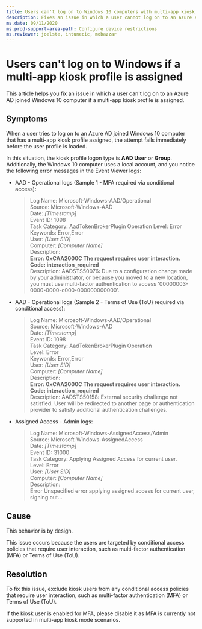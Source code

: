 ```yaml
---
title: Users can't log on to Windows 10 computers with multi-app kiosk profile assigned
description: Fixes an issue in which a user cannot log on to an Azure AD joined Windows 10 computer if a multi-app kiosk profile is assigned.
ms.date: 09/11/2020
ms.prod-support-area-path: Configure device restrictions
ms.reviewer: joelste, intunecic, mobazzar
---
```

# Users can't log on to Windows if a multi-app kiosk profile is assigned

This article helps you fix an issue in which a user can't log on to an Azure AD joined Windows 10 computer if a multi-app kiosk profile is assigned.

## Symptoms

When a user tries to log on to an Azure AD joined Windows 10 computer that has a multi-app kiosk profile assigned, the attempt fails immediately before the user profile is loaded.

In this situation, the kiosk profile logon type is **AAD User** or **Group**. Additionally, the Windows 10 computer uses a local account, and you notice the following error messages in the Event Viewer logs:

- AAD - Operational logs (Sample 1 - MFA required via conditional access):
    > Log Name:      Microsoft-Windows-AAD/Operational  
    > Source:        Microsoft-Windows-AAD  
    > Date:          *[Timestamp]*    
    > Event ID:      1098   
    > Task Category: AadTokenBrokerPlugin Operation 
    > Level:         Error  
    > Keywords:      Error,Error    
    > User:          *[User SID]*          
    > Computer:      *[Computer Name]*       
    > Description:                       
    > **Error: 0xCAA2000C The request requires user interaction.**	    
    > **Code: interaction_required**	    
    > Description: AADSTS50076: Due to a configuration change made by your administrator, or because you moved to a new location, you must use multi-factor authentication to access '00000003-0000-0000-c000-000000000000'.	    

- AAD - Operational logs (Sample 2 - Terms of Use (ToU) required via conditional access):
    > Log Name:      Microsoft-Windows-AAD/Operational    
    > Source:        Microsoft-Windows-AAD    
    > Date:          *[Timestamp]*      
    > Event ID:      1098   
    > Task Category: AadTokenBrokerPlugin Operation     
    > Level:         Error      
    > Keywords:      Error,Error        
    > User:          *[User SID]*          
    > Computer:      *[Computer Name]*      
    > Description:      
    > **Error: 0xCAA2000C The request requires user interaction.**      
    > **Code: interaction_required**        
    > Description: AADSTS50158: External security challenge not satisfied. User will be redirected to another page or authentication provider to satisfy additional authentication challenges.      

- Assigned Access - Admin logs:
    > Log Name:      Microsoft-Windows-AssignedAccess/Admin     
    > Source:        Microsoft-Windows-AssignedAccess       
    > Date:          *[Timestamp]*            
    > Event ID:      31000      
    > Task Category: Applying Assigned Access for current user.     
    > Level:         Error      
    > User:          *[User SID]*          
    > Computer:      *[Computer Name]*     
    > Description:      
    > Error Unspecified error applying assigned access for current user, signing out...     


## Cause

This behavior is by design.

This issue occurs because the users are targeted by conditional access policies that require user interaction, such as multi-factor authentication (MFA) or Terms of Use (ToU).

## Resolution

To fix this issue, exclude kiosk users from any conditional access policies that require user interaction, such as multi-factor authentication (MFA) or Terms of Use (ToU).    

If the kiosk user is enabled for MFA, please disable it as MFA is currently not supported in multi-app kiosk mode scenarios.
